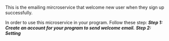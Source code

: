 This is the emailing mircroservice that welcome new user when they sign up successfully.

In order to use this microservice in your program. Follow these step:
***Step 1: Create an account for your program to send welcome email.***
***Step 2: Setting***
